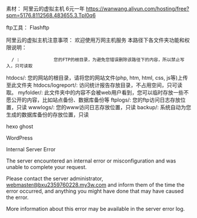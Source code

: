 素材：
  阿里云的虚拟主机
  6元一年
  https://wanwang.aliyun.com/hosting/free?spm=5176.8112568.483655.3.TpI0q6

  ftp工具：
  Flashftp

阿里云的虚拟主机注意事项：
    欢迎使用万网主机服务
  本路径下各文件夹功能和权限说明：

      / :             您的FTP的根目录，为避免您错误删除该路径下的内容，所以禁止写入，只可读取
  htdocs/:            您的网站的根目录，请将您的网站文件(php, htm, html, css, js等)上传至此文件夹
  htdocs/logreport/:   访问统计报告存放目录，不占用空间，只可读取。
    myfolder/:         此文件夹中的内容不会被web用户看到，您可以临时存放一些不愿公开的内容，比如站点备份、数据库备份等
    ftplogs/:          您的ftp访问日志存放位置，只读
    wwwlogs/:          您的www访问日志存放位置，只读
    backup/:           系统自动为您生成的数据库备份的存放位置，只读


hexo
ghost

WordPress


Internal Server Error

The server encountered an internal error or misconfiguration and was unable to complete your request.

Please contact the server administrator, webmaster@bxu2359760228.my3w.com and inform them of the time the error occurred, and anything you might have done that may have caused the error.

More information about this error may be available in the server error log.